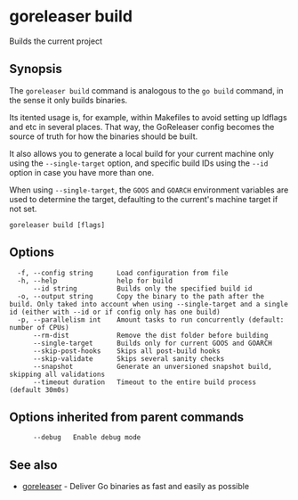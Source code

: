 # goreleaser build

Builds the current project

## Synopsis

The `goreleaser build` command is analogous to the
`go build` command, in the sense it only builds binaries.

Its itented usage is, for example, within Makefiles to avoid setting up
ldflags and etc in several places. That way, the GoReleaser config becomes the
source of truth for how the binaries should be built.

It also allows you to generate a local build for your current machine only using
the `--single-target` option, and specific build IDs using the
`--id` option in case you have more than one.

When using `--single-target`, the `GOOS` and
`GOARCH` environment variables are used to determine the target,
defaulting to the current's machine target if not set.


```
goreleaser build [flags]
```

## Options

```
  -f, --config string      Load configuration from file
  -h, --help               help for build
      --id string          Builds only the specified build id
  -o, --output string      Copy the binary to the path after the build. Only taked into account when using --single-target and a single id (either with --id or if config only has one build)
  -p, --parallelism int    Amount tasks to run concurrently (default: number of CPUs)
      --rm-dist            Remove the dist folder before building
      --single-target      Builds only for current GOOS and GOARCH
      --skip-post-hooks    Skips all post-build hooks
      --skip-validate      Skips several sanity checks
      --snapshot           Generate an unversioned snapshot build, skipping all validations
      --timeout duration   Timeout to the entire build process (default 30m0s)
```

## Options inherited from parent commands

```
      --debug   Enable debug mode
```

## See also

* [goreleaser](/cmd/goreleaser/)	 - Deliver Go binaries as fast and easily as possible

